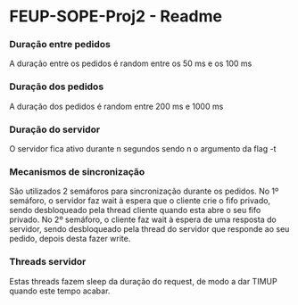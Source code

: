 # FEUP-SOPE-Proj2 - Readme

### Duração entre pedidos
A duração entre os pedidos é random entre os 50 ms e os 100 ms

### Duração dos pedidos 
A duração dos pedidos é random entre 200 ms e 1000 ms

### Duração do servidor
O servidor fica ativo durante n segundos sendo n o argumento da flag -t

### Mecanismos de sincronização
São utilizados 2 semáforos para sincronização durante os pedidos. 
No 1º semáforo, o servidor faz wait à espera que o cliente crie o fifo privado, sendo desbloqueado pela thread cliente quando esta abre o seu fifo privado.
No 2º semáforo, o cliente faz wait à espera de uma resposta do servidor, sendo desbloqueado pela thread do servidor que responde ao seu pedido, depois desta fazer write.

### Threads servidor
Estas threads fazem sleep da duração do request, de modo a dar TIMUP quando este tempo acabar.
